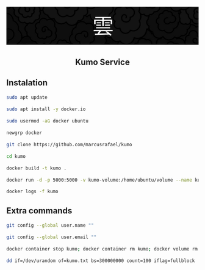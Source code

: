 ![kumo](https://github.com/marcusrafael/kumo/blob/master/images/kumo.png)
<h2 align="center">Kumo Service</h2>

## Instalation

```bash
sudo apt update
```
```bash
sudo apt install -y docker.io
```
```bash
sudo usermod -aG docker ubuntu
```
```bash
newgrp docker
```
```bash
git clone https://github.com/marcusrafael/kumo
```
```bash
cd kumo
```
```bash
docker build -t kumo .
```
```bash
docker run -d -p 5000:5000 -v kumo-volume:/home/ubuntu/volume --name kumo kumo
```
```bash
docker logs -f kumo
```

## Extra commands

```bash
git config --global user.name ""
```
```bash
git config --global user.email ""
```
```bash
docker container stop kumo; docker container rm kumo; docker volume rm kumo-volume
```
```bash
dd if=/dev/urandom of=kumo.txt bs=300000000 count=100 iflag=fullblock
```
